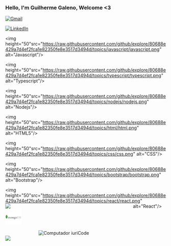 <!-- ### Hello, I'm Guilherme Galeno, Welcome <3 

[![Gmail](https://img.shields.io/badge/Gmail-D14836?style=for-the-badge&logo=gmail&logoColor=white)](mailto:guilherme.galeno.clear@gmail.com)
[![LinkedIn](https://img.shields.io/badge/LinkedIn-0077B5?style=for-the-badge&logo=linkedin&logoColor=white)](http://linkedin.com/in/guilherme-galeno-sena)

<div align='left' margin='auto'>
<img height="50"src="https://raw.githubusercontent.com/github/explore/80688e429a7d4ef2fca1e82350fe8e3517d3494d/topics/javascript/javascript.png" alt="Javascript"/>
<img height="50"src="https://raw.githubusercontent.com/github/explore/80688e429a7d4ef2fca1e82350fe8e3517d3494d/topics/typescript/typescript.png" alt="Typescript"/>
<img height="50"src="https://raw.githubusercontent.com/github/explore/80688e429a7d4ef2fca1e82350fe8e3517d3494d/topics/nodejs/nodejs.png" alt="Nodejs"/>
<img height="50"src="https://raw.githubusercontent.com/github/explore/80688e429a7d4ef2fca1e82350fe8e3517d3494d/topics/html/html.png" alt="HTML5"/>
<img height="50"src="https://raw.githubusercontent.com/github/explore/80688e429a7d4ef2fca1e82350fe8e3517d3494d/topics/css/css.png" alt="CSS"/>
<img height="50"src="https://raw.githubusercontent.com/github/explore/80688e429a7d4ef2fca1e82350fe8e3517d3494d/topics/bootstrap/bootstrap.png" alt="Bootstrap"/>
<img height="50"src="https://raw.githubusercontent.com/github/explore/80688e429a7d4ef2fca1e82350fe8e3517d3494d/topics/react/react.png" alt="React"/>
<img height="50" src="https://raw.githubusercontent.com/github/explore/80688e429a7d4ef2fca1e82350fe8e3517d3494d/topics/mongodb/mongodb.png" alt="MongoDB"/>
</div>

<img src="https://raw.githubusercontent.com/MicaelliMedeiros/micaellimedeiros/master/image/computer-illustration.png" min-width="400px" max-width="400px" width="400px" align="right" alt="Computador iuriCode"/>

<a href='https://github.com/galenomoon'> <img width="400px" align='left' src="https://github-readme-stats.vercel.app/api?username=galenomoon&theme=dracula&show_icons=true" padding-bottom="10px" /></a>


<img src='https://github-readme-stats.vercel.app/api/top-langs/?username=galenomoon&hide=dracula&layout=compact&theme=default&custom_title=Linguagem Usadas com Frequencia' width='400' align='left'/>
 -->

###  Hello, I'm Guilherme Galeno, Welcome <3

  
[![Gmail](https://img.shields.io/badge/Gmail-D14836?style=for-the-badge&logo=gmail&logoColor=white)](mailto:guilherme.galeno.clear@gmail.com)

[![LinkedIn](https://img.shields.io/badge/LinkedIn-0077B5?style=for-the-badge&logo=linkedin&logoColor=white)](http://linkedin.com/in/guilherme-galeno-sena)

  

<div align='left'  margin='auto'>

<img height="50"src="https://raw.githubusercontent.com/github/explore/80688e429a7d4ef2fca1e82350fe8e3517d3494d/topics/javascript/javascript.png"  alt="Javascript"/>

<img height="50"src="https://raw.githubusercontent.com/github/explore/80688e429a7d4ef2fca1e82350fe8e3517d3494d/topics/typescript/typescript.png"  alt="Typescript"/>

<img height="50"src="https://raw.githubusercontent.com/github/explore/80688e429a7d4ef2fca1e82350fe8e3517d3494d/topics/nodejs/nodejs.png"  alt="Nodejs"/>

<img height="50"src="https://raw.githubusercontent.com/github/explore/80688e429a7d4ef2fca1e82350fe8e3517d3494d/topics/html/html.png"  alt="HTML5"/>

<img height="50"src="https://raw.githubusercontent.com/github/explore/80688e429a7d4ef2fca1e82350fe8e3517d3494d/topics/css/css.png"  alt="CSS"/>

<img height="50"src="https://raw.githubusercontent.com/github/explore/80688e429a7d4ef2fca1e82350fe8e3517d3494d/topics/bootstrap/bootstrap.png"  alt="Bootstrap"/>

<img height="50"src="https://raw.githubusercontent.com/github/explore/80688e429a7d4ef2fca1e82350fe8e3517d3494d/topics/react/react.png"  alt="React"/>
<a href='https://github.com/galenomoon'>  <img width="400px"  align='left'  src="https://github-readme-stats.vercel.app/api?username=galenomoon&theme=dracula&show_icons=true" /></a>  
<img height="50"  src="https://raw.githubusercontent.com/github/explore/80688e429a7d4ef2fca1e82350fe8e3517d3494d/topics/mongodb/mongodb.png"  alt="MongoDB"/>

</div>  

<img src="https://raw.githubusercontent.com/MicaelliMedeiros/micaellimedeiros/master/image/computer-illustration.png"  min-width="400px"  max-width="400px"  width="400px"  align="right"  alt="Computador iuriCode" />

 


<img src='https://github-readme-stats.vercel.app/api/top-langs/?username=galenomoon&hide=dracula&layout=compact&theme=default&custom_title=Linguagem Usadas com Frequencia'  width='400' align='left'/>











